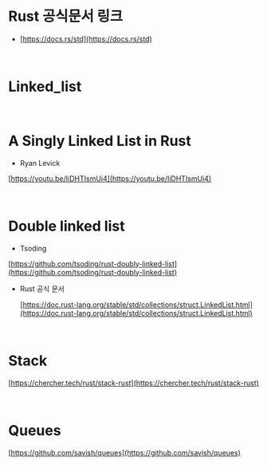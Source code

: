 # Rust 공식문서 링크

- [https://docs.rs/std](https://docs.rs/std)

<br>

# Linked_list

<br>

# A Singly Linked List in Rust

- Ryan Levick

[https://youtu.be/IiDHTIsmUi4](https://youtu.be/IiDHTIsmUi4)

<br>

# Double linked list

- Tsoding

[https://github.com/tsoding/rust-doubly-linked-list](https://github.com/tsoding/rust-doubly-linked-list)

- Rust 공식 문서

  [https://doc.rust-lang.org/stable/std/collections/struct.LinkedList.html](https://doc.rust-lang.org/stable/std/collections/struct.LinkedList.html)

  <br>

# Stack

[https://chercher.tech/rust/stack-rust](https://chercher.tech/rust/stack-rust)

<br>

# Queues

[https://github.com/savish/queues](https://github.com/savish/queues)
